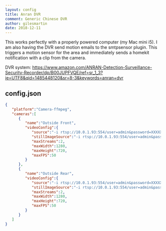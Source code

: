 ```yaml
---
layout: config
title: Anran DVR
comment: Generic Chinese DVR
author: gilesmartin
date: 2018-12-11
---
```

This works perfectly with a properly powered computer (my Mac mini i5). I am also having the DVR send motion emails to the smtpsensor plugin. This triggers a motion sensor for the area and immediately sends a homekit notification with a clip from the camera.

DVR system: https://www.amazon.com/ANRAN-Detection-Surveillance-Security-Recorder/dp/B00JUPFVQE/ref=sr_1_3?ie=UTF8&qid=1485448120&sr=8-3&keywords=anran+dvr

## config.json

```json
{
   "platform":"Camera-ffmpeg",
   "cameras":[
      {
         "name":"Outside Front",
         "videoConfig":{
            "source":"-i rtsp://10.0.1.93:554/user=admin&password=XXXXXX&channel=1&stream=0.sdp?real_stream--rtp-caching=100",
            "stillImageSource":"-i rtsp://10.0.1.93:554/user=admin&password=XXXXXX&channel=1&stream=1.sdp?real_stream--rtp-caching=100",
            "maxStreams":2,
            "maxWidth":1280,
            "maxHeight":720,
            "maxFPS":50
         }
      },
      {
         "name":"Outside Rear",
         "videoConfig":{
            "source":"-i rtsp://10.0.1.93:554/user=admin&password=XXXXXX&channel=2&stream=0.sdp?real_stream--rtp-caching=100",
            "stillImageSource":"-i rtsp://10.0.1.93:554/user=admin&password=XXXXXX&channel=2&stream=1.sdp?real_stream--rtp-caching=100",
            "maxStreams":2,
            "maxWidth":1280,
            "maxHeight":720,
            "maxFPS":50
         }
      }
   ]
}
```
